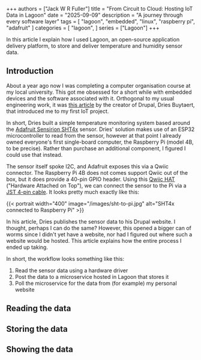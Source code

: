 +++
authors = ["Jack W R Fuller"]
title = "From Circuit to Cloud: Hosting IoT Data in Lagoon"
date = "2025-09-09"
description = "A journey through every software layer"
tags = [
    "lagoon",
    "embedded",
    "linux",
    "raspberry pi",
    "adafruit"
]
categories = [
    "lagoon",
]
series = ["Lagoon"]
+++

In this article I explain how I used Lagoon, an open-source application delivery platform, to store and deliver temperature and humidity sensor data. 

## Introduction

About a year ago now I was completing a computer organisation course at my local university.
This got me obsessed for a short while with embedded devices and the software associated with it.
Orthogonal to my usual engineering work, it was [this article](https://dri.es/building-my-own-temperature-and-humidity-monitor) by the creator of Drupal, Dries Buytaert, that introduced me to my first IoT project.

In short, Dries built a simple temperature monitoring system based around the [Adafruit Sensirion SHT4x](https://www.adafruit.com/product/5776) sensor.
Dries' solution makes use of an ESP32 microcontroller to read from the sensor, however at that point I already owned everyone's first single-board computer, the Raspberry Pi (model 4B, to be precise).
Rather than purchase an additional component, I figured I could use that instead.

The sensor itself spoke I2C, and Adafruit exposes this via a Qwiic connector.
The Raspberry Pi 4B does not comes support Qwiic out of the box, but it does provide a 40-pin GPIO header.
Using this [Qwiic HAT](https://www.adafruit.com/product/4688) ("Hardware Attached on Top"), we can connect the sensor to the Pi via a [JST 4-pin cable](https://www.adafruit.com/product/4399).
It looks pretty much exactly like this:

{{< portrait width="400" image="/images/sht-to-pi.jpg" alt="SHT4x connected to Raspberry Pi" >}}

In his article, Dries publishes the sensor data to his Drupal website.
I thought, perhaps I can do the same?
However, this opened a bigger can of worms since I didn't yet have a website, nor had I figured out where such a website would be hosted.
This article explains how the entire process I ended up taking.

In short, the workflow looks something like this:

1. Read the sensor data using a hardware driver
2. Post the data to a microservice hosted in Lagoon that stores it
3. Poll the microservice for the data from (for example) my personal website

## Reading the data


## Storing the data


## Showing the data

